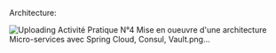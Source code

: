 
Architecture:

![Uploading Activité Pratique N°4  Mise en oueuvre d'une architecture Micro-services avec Spring Cloud, Consul, Vault.png…]()



